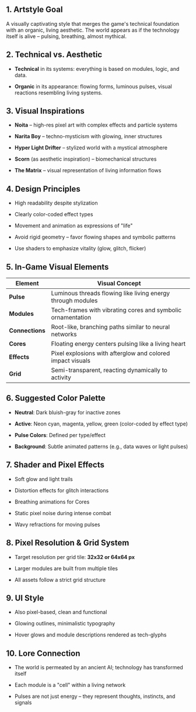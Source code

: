 ## 1. Artstyle Goal

A visually captivating style that merges the game's technical foundation with an organic, living aesthetic. The world appears as if the technology itself is alive – pulsing, breathing, almost mythical.

## 2. Technical vs. Aesthetic

- **Technical** in its systems: everything is based on modules, logic, and data.
    
- **Organic** in its appearance: flowing forms, luminous pulses, visual reactions resembling living systems.
    

## 3. Visual Inspirations

- **Noita** – high-res pixel art with complex effects and particle systems
    
- **Narita Boy** – techno-mysticism with glowing, inner structures
    
- **Hyper Light Drifter** – stylized world with a mystical atmosphere
    
- **Scorn** (as aesthetic inspiration) – biomechanical structures
    
- **The Matrix** – visual representation of living information flows
    

## 4. Design Principles

- High readability despite stylization
    
- Clearly color-coded effect types
    
- Movement and animation as expressions of "life"
    
- Avoid rigid geometry – favor flowing shapes and symbolic patterns
    
- Use shaders to emphasize vitality (glow, glitch, flicker)
    

## 5. In-Game Visual Elements

|Element|Visual Concept|
|---|---|
|**Pulse**|Luminous threads flowing like living energy through modules|
|**Modules**|Tech-frames with vibrating cores and symbolic ornamentation|
|**Connections**|Root-like, branching paths similar to neural networks|
|**Cores**|Floating energy centers pulsing like a living heart|
|**Effects**|Pixel explosions with afterglow and colored impact visuals|
|**Grid**|Semi-transparent, reacting dynamically to activity|

## 6. Suggested Color Palette

- **Neutral**: Dark bluish-gray for inactive zones
    
- **Active**: Neon cyan, magenta, yellow, green (color-coded by effect type)
    
- **Pulse Colors**: Defined per type/effect
    
- **Background**: Subtle animated patterns (e.g., data waves or light pulses)
    

## 7. Shader and Pixel Effects

- Soft glow and light trails
    
- Distortion effects for glitch interactions
    
- Breathing animations for Cores
    
- Static pixel noise during intense combat
    
- Wavy refractions for moving pulses
    

## 8. Pixel Resolution & Grid System

- Target resolution per grid tile: **32x32 or 64x64 px**
    
- Larger modules are built from multiple tiles
    
- All assets follow a strict grid structure
    

## 9. UI Style

- Also pixel-based, clean and functional
    
- Glowing outlines, minimalistic typography
    
- Hover glows and module descriptions rendered as tech-glyphs
    

## 10. Lore Connection

- The world is permeated by an ancient AI; technology has transformed itself
    
- Each module is a "cell" within a living network
    
- Pulses are not just energy – they represent thoughts, instincts, and signals
    
